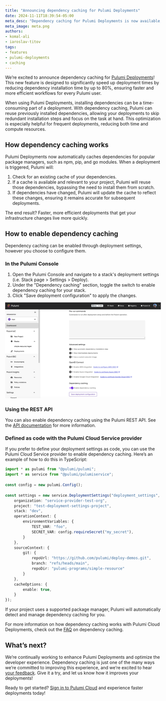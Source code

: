 ```yaml
---
title: "Announcing dependency caching for Pulumi Deployments"
date: 2024-11-11T18:39:54-05:00
meta_desc: "Dependency caching for Pulumi Deployments is now available, speeding up your deployments by reusing dependencies across runs."
meta_image: meta.png
authors:
- komal-ali
- iaroslav-titov
tags:
- features
- pulumi-deployments
- caching
---
```


We’re excited to announce dependency caching for [Pulumi Deployments](/docs/pulumi-cloud/deployments/)! This new feature is designed to significantly speed up deployment times by reducing dependency installation time by up to 80%, ensuring faster and more efficient workflows for every Pulumi user.

When using Pulumi Deployments, installing dependencies can be a time-consuming part of a deployment. With dependency caching, Pulumi can reuse previously installed dependencies, allowing your deployments to skip redundant installation steps and focus on the task at hand. This optimization is especially helpful for frequent deployments, reducing both time and compute resources.

<!--more-->

## How dependency caching works

Pulumi Deployments now automatically caches dependencies for popular package managers, such as npm, pip, and go modules. When a deployment is triggered, Pulumi will:

1.	Check for an existing cache of your dependencies.
2.	If a cache is available and relevant to your project, Pulumi will reuse those dependencies, bypassing the need to install them from scratch.
3.	If dependencies have changed, Pulumi will update the cache to reflect these changes, ensuring it remains accurate for subsequent deployments.

The end result? Faster, more efficient deployments that get your infrastructure changes live more quickly.

## How to enable dependency caching

Dependency caching can be enabled through deployment settings, however you choose to configure them.

### In the Pulumi Console

1. Open the Pulumi Console and navigate to a stack's deployment settings (i.e. Stack page > Settings > Deploy).
2. Under the "Dependency caching" section, toggle the switch to enable dependency caching for your stack.
3. Click "Save deployment configuration" to apply the changes.

![Dependency caching in the Pulumi Console](enable-caching-console.png)

### Using the REST API

You can also enable dependency caching using the Pulumi REST API. See the [API documentation](docs/pulumi-cloud/deployments/api/#cache-options) for more information.

### Defined as code with the Pulumi Cloud Service provider

If you prefer to define your deployment settings as code, you can use the Pulumi Cloud Service provider to enable dependency caching. Here’s an example of how to do this in TypeScript:

```typescript
import * as pulumi from "@pulumi/pulumi";
import * as service from "@pulumi/pulumiservice";

const config = new pulumi.Config();

const settings = new service.DeploymentSettings("deployment_settings", {
    organization: "service-provider-test-org",
    project: "test-deployment-settings-project",
    stack: "dev",
    operationContext: {
        environmentVariables: {
            TEST_VAR: "foo",
            SECRET_VAR: config.requireSecret("my_secret"),
        }
    },
    sourceContext: {
        git: {
            repoUrl: "https://github.com/pulumi/deploy-demos.git",
            branch: "refs/heads/main",
            repoDir: "pulumi-programs/simple-resource"
        }
    },
    cacheOptions: {
        enable: true,
    }
});
```

If your project uses a supported package manager, Pulumi will automatically detect and manage dependency caching for you.

For more information on how dependency caching works with Pulumi Cloud Deployments, check out the [FAQ](/docs/pulumi-cloud/deployments/faq/#dependency-caching) on dependency caching.

## What’s next?

We’re continually working to enhance Pulumi Deployments and optimize the developer experience. Dependency caching is just one of the many ways we’re committed to improving this experience, and we’re excited to hear [your feedback](https://github.com/pulumi/pulumi-cloud-requests/issues/new/choose). Give it a try, and let us know how it improves your deployments!

Ready to get started? [Sign in to Pulumi Cloud](https://app.pulumi.com) and experience faster deployments today!

